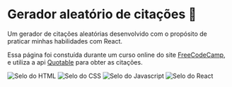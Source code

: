 # Gerador aleatório de citações 📖

Um gerador de citações aleatórias desenvolvido com o propósito de praticar minhas habilidades com React.

Essa página foi constuída durante um curso online do site [FreeCodeCamp](https://www.freecodecamp.org/), e utiliza a api [Quotable](https://github.com/lukePeavey/quotable) para obter as citações.

<div>
  <img src="https://img.shields.io/badge/HTML5-E34F26?style=for-the-badge&logo=html5&logoColor=white" alt="Selo do HTML" title="HTML">
  <img src="https://img.shields.io/badge/CSS3-1572B6?style=for-the-badge&logo=css3&logoColor=white" alt="Selo do CSS" title="CSS">
  <img src="https://img.shields.io/badge/JavaScript-323330?style=for-the-badge&logo=javascript&logoColor=F7DF1E" alt="Selo do Javascript" title="Javascript">
  <img src="https://img.shields.io/badge/React-20232A?style=for-the-badge&logo=react&logoColor=61DAFB" alt="Selo do React" title="React">
</div>
